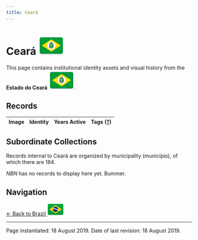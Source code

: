 ```yaml
---
title: Ceará
---
```


# Ceará <img src="../../images/FlagKit/SA/BR/CE/CE@3x.png" class="flagkit-head">

This page contains institutional identity assets and visual history from the **Estado do Ceará** <img src="../../images/FlagKit/SA/BR/CE/CE@3x.png" class="flagkit">.

## Records

| Image | Identity | Years Active | Tags ([?](/guide/flags.html#Flags-Aiding-in-Classification)) |
| :---: | :------- | :-----------:| :---: |

## Subordinate Collections

Records internal to Ceará are organized by municipality (município), of which there are 184.

*NBN* has no records to display here yet. Bummer.

## Navigation

[← Back to Brazil <img src="../../images/FlagKit/SA/BR/BR@2x.png" class="flagkit">](../BR.html)

---

Page instantiated: 18 August 2019.
Date of last revision: 18 August 2019.